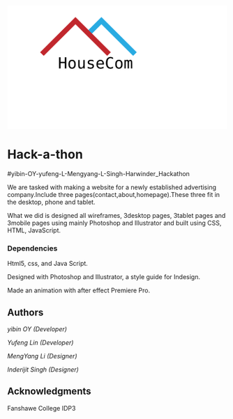 ![image](public/images/house_logo.svg)
# Hack-a-thon

#yibin-OY-yufeng-L-Mengyang-L-Singh-Harwinder_Hackathon


We are tasked with making a website for a newly established advertising company.Include three pages(contact,about,homepage).These three fit in the desktop, phone and tablet.

What we did is designed all wireframes, 3desktop pages, 3tablet pages and 3mobile pages using mainly Photoshop and Illustrator and built using CSS, HTML, JavaScript.



### Dependencies
Html5, css, and Java Script.

Designed with Photoshop and Illustrator, a style guide for Indesign.

Made an animation with after effect Premiere Pro.

## Authors

*yibin OY (Developer)*

*Yufeng Lin (Developer)*

*MengYang Li (Designer)*

*Inderijit Singh (Designer)*


## Acknowledgments
Fanshawe College IDP3

